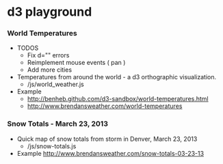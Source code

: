 # d3 playground

### World Temperatures
* TODOS
  * Fix d="" errors
  * Reimplement mouse events ( pan ) 
  * Add more cities
* Temperatures from around the world - a d3 orthographic visualization. 
  * /js/world_weather.js
* Example
  * http://benheb.github.com/d3-sandbox/world-temperatures.html
  * http://www.brendansweather.com/world-temperatures

### Snow Totals - March 23, 2013
* Quick map of snow totals from storm in Denver, March 23, 2013
  * /js/snow-totals.js
* Example
  http://www.brendansweather.com/snow-totals-03-23-13
